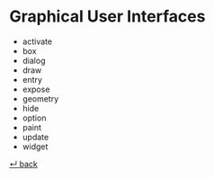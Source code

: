 Graphical User Interfaces
=========================

- activate
- box
- dialog
- draw
- entry
- expose
- geometry
- hide
- option
- paint
- update
- widget

[↵ back](../README.md)
